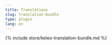 ```yaml
---
title: Translations
slug: translation-bundle
type: plugin
lang: en
---
```


{% include store/keleo-translation-bundle.md %}
